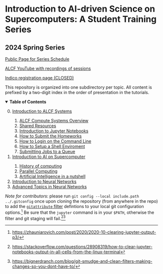 # Introduction to AI-driven Science on Supercomputers: A Student Training Series
## 2024 Spring Series

[Public Page for Series Schedule](https://www.alcf.anl.gov/alcf-ai-science-training-series)

[ALCF YouTube with recordings of sessions](https://www.youtube.com/@argonneleadershipcomputing8396)

[Indico registration page (CLOSED)](https://events.cels.anl.gov/event/436)

This repository is organized into one subdirectory per topic.  All content is prefixed by a two-digit index in the order of presentation in the tutorials.

<details open>
  <summary>  <b>Table of Contents</b> </summary>
  <ol start="0.">
    <li> <a href="./00_introToAlcf/">Introduction to ALCF Systems </a> </li>
    <ol>
      <li> <a href="./00_introToAlcf/00_computeSystems.md">ALCF Compute Systems Overview</a></li>
      <li> <a href="./00_introToAlcf/01_sharedResources">Shared Resources</a></li>
      <li> <a href="./00_introToAlcf/02_jupyterNotebooks.md">Introduction to Jupyter Notebooks</a></li>
      <li> <a href="./00_introToAlcf/03_githubHomework.md">How to Submit the Homeworks</a></li>
      <li> <a href="./00_introToAlcf/10_howToLogin.md">How to Login on the Command Line</a></li>
      <li> <a href="./00_introToAlcf/11_howToSetupEnvironment.md">How to Setup a Shell Enviroment</a></li>
      <li> <a href="./00_introToAlcf/12_jobQueuesSubmission.md">Submitting Jobs to a Queue</a></li>
    </ol>
    <li> <a href="./01_intro_AI_on_Supercomputer">Introduction to AI on Supercomputer </a> </li>
    <ol> 
       <li> <a href="./01_intro_AI_on_Supercomputer/evolution.md"> History of computing </a></li>
       <li> <a href="./01_intro_AI_on_Supercomputer/parallel_computing.md"> Parallel Computing </a></li>
       <li> <a href="./01_intro_AI_on_Supercomputer/01_linear_regression_sgd.ipynb"> Artificial Intelligence in a nutshell </a></li>
    </ol>
    <li> <a href="./02_intro_neural_networks"> Introduction to Neural Networks </a></li>
    <li> <a href="./03_advanced_neural_networks"> Advanced Topics in Neural Networks </a></li> 
  </ol>
</details>


*Note for contributors*: please run `git config --local include.path ../.gitconfig` once
upon cloning the repository (from anywhere in the repo) to add the	[`gitattribute`
filter](https://git-scm.com/docs/gitattributes#_filter) defintions to your local git
configuration options.[^1] Be sure that the `jupyter` command is in your `$PATH`,
otherwise the filter and git staging will fail.[^2][^3]

[^1]: https://zhauniarovich.com/post/2020/2020-10-clearing-jupyter-output-p3/
[^2]: https://stackoverflow.com/questions/28908319/how-to-clear-jupyter-notebooks-output-in-all-cells-from-the-linux-terminal
[^3]: https://bignerdranch.com/blog/git-smudge-and-clean-filters-making-changes-so-you-dont-have-to/
